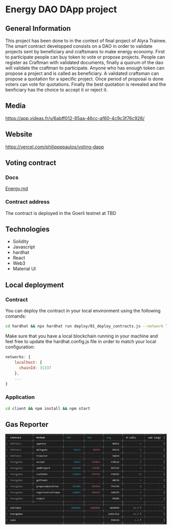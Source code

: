 # Energy DAO DApp project

## General Information
This project has been done to in the context of final project of Alyra Trainee. 
The smart contract developped consists on a DAO in order to validate projects sent by beneficiary and craftsmans to make energy economy.
First to participate people can buy token to vote or propose projects.
People can register as Craftman with validated documents, finally a quorum  of the dao will validate the craftman to participate.
Anyone who has enough token can propose a project and is called as beneficiary.
A validated craftsman can propose a quotation for a specific project.
Once period of proposal is done voters can vote for quotations.
Finally the best quotation is revealed and the benficiary has the choice to accept it or reject it.

## Media
https://app.videas.fr/v/6abff012-85aa-46cc-af60-4c9c3f76c926/

## Website
https://vercel.com/philippepaulos/voting-dapp

## Voting contract

### Docs
[Energy.md](https://github.com/PhilippePaulos/energy-dapp/blob/main/Energy.md)

### Contract address
The contract is deployed in the Goerli testnet at TBD

## Technologies
* Solidity
* Javascript
* hardhat
* React
* Web3
* Material UI

## Local deployment

### Contract
You can deploy the contract in your local environment using the following comands:
```sh 
cd hardhat && npx hardhat run deploy/01_deploy_contracts.js --network localhost
```

Make sure that you have a local blockchain running in your machine and feel free to update the hardhat.config.js file in order to match your local configuration:
```js
networks: {
    localhost: {
      chainId: 31337
    },
    ...
}
```

### Application
```sh 
cd client && npm install && npm start
```

## Gas Reporter
![alt test](https://github.com/PhilippePaulos/energy-dapp/blob/main/gas_reporter.jpg)

